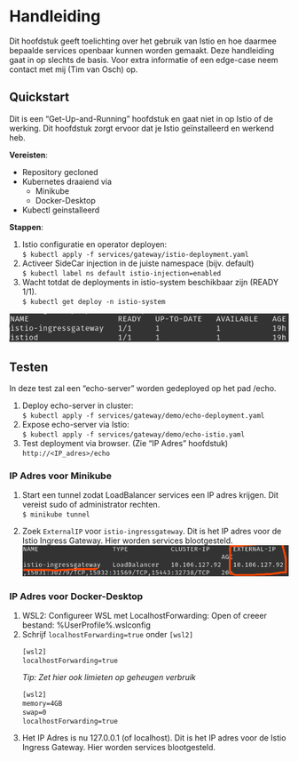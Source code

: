 # Handleiding

Dit hoofdstuk geeft toelichting over het gebruik van Istio en hoe daarmee bepaalde services openbaar kunnen worden gemaakt. Deze handleiding gaat in op slechts de basis. Voor extra informatie of een edge-case neem contact met mij (Tim van Osch) op.

## Quickstart

Dit is een “Get-Up-and-Running” hoofdstuk en gaat niet in op Istio of de werking. Dit hoofdstuk zorgt ervoor dat je Istio geïnstalleerd en werkend heb.

**Vereisten**:

- Repository gecloned
- Kubernetes draaiend via
  - Minikube
  - Docker-Desktop
- Kubectl geinstalleerd

**Stappen**:

1.  Istio configuratie en operator deployen:  
    `$ kubectl apply -f services/gateway/istio-deployment.yaml`
2.  Activeer SideCar injection in de juiste namespace (bijv. default)  
    `$ kubectl label ns default istio-injection=enabled`
3.  Wacht totdat de deployments in istio-system beschikbaar zijn (READY 1/1).  
    `$ kubectl get deploy -n istio-system`

![](./docs/media/istio-available.png)

## Testen

In deze test zal een “echo-server” worden gedeployed op het pad /echo.

1.  Deploy echo-server in cluster:  
    `$ kubectl apply -f services/gateway/demo/echo-deployment.yaml`
2.  Expose echo-server via Istio:  
    `$ kubectl apply -f services/gateway/demo/echo-istio.yaml`
3.  Test deployment via browser. (Zie “IP Adres” hoofdstuk)  
    `http://<IP_adres>/echo`

### IP Adres voor Minikube

1.  Start een tunnel zodat LoadBalancer services een IP adres krijgen. Dit vereist sudo of administrator rechten.  
    `$ minikube tunnel`

2.  Zoek `ExternalIP` voor `istio-ingressgateway`. Dit is het IP adres voor de Istio Ingress Gateway. Hier worden services blootgesteld.  
    ![](./docs/media/loadbalancer-external-ip.png)

### IP Adres voor Docker-Desktop

1.  WSL2: Configureer WSL met LocalhostForwarding:
    Open of creeer bestand: %UserProfile%\.wslconfig
2.  Schrijf `localhostForwarding=true` onder `[wsl2]`
    ```
    [wsl2]
    localhostForwarding=true
    ```
    _Tip: Zet hier ook limieten op geheugen verbruik_
    ```
    [wsl2]
    memory=4GB
    swap=0
    localhostForwarding=true
    ```
3.  Het IP Adres is nu 127.0.0.1 (of localhost). Dit is het IP adres voor de Istio Ingress Gateway. Hier worden services blootgesteld.
